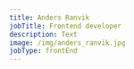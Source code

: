 ```yaml
---
title: Anders Ranvik
jobTitle: Frontend developer
description: Text
image: /img/anders_ranvik.jpg
jobType: frontEnd
---
```


